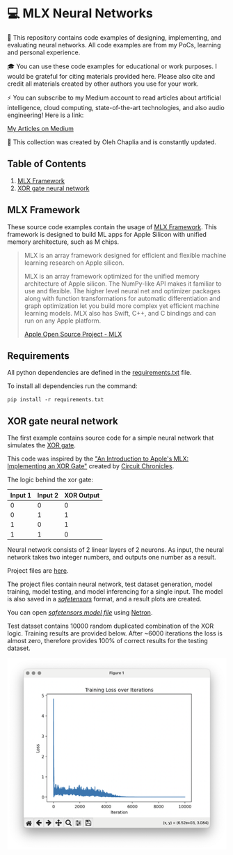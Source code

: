 # 💻 MLX Neural Networks

🚀 This repository contains code examples of designing, implementing, and evaluating neural networks. All code examples are from my PoCs, learning and personal experience.

🎓 You can use these code examples for educational or work purposes. I would be grateful for citing materials provided here. Please also cite and credit all materials created by other authors you use for your work.

⚡️ You can subscribe to my Medium account to read articles about artificial intelligence, cloud computing, state-of-the-art technologies, and also audio engineering! Here is a link:

[My Articles on Medium](https://medium.com/@olehch)

🙌 This collection was created by Oleh Chaplia and is constantly updated.

## Table of Contents

1. [MLX Framework](#mxl-framework)
2. [XOR gate neural network](#xor-gate-neural-network)

## MLX Framework

These source code examples contain the usage of [MLX Framework](https://ml-explore.github.io/mlx/build/html/index.html). This framework is designed to build ML apps for Apple Silicon with unified memory architecture, such as M chips.

> MLX is an array framework designed for efficient and flexible machine learning research on Apple silicon.
>
> MLX is an array framework optimized for the unified memory architecture of Apple silicon. The NumPy-like API makes it familiar to use and flexible. The higher level neural net and optimizer packages along with function transformations for automatic differentiation and graph optimization let you build more complex yet efficient machine learning models. MLX also has Swift, C++, and C bindings and can run on any Apple platform.
> 
> [Apple Open Source Project - MLX](https://opensource.apple.com/projects/mlx/)

## Requirements

All python dependencies are defined in the [requirements.txt](./requirements.txt) file.

To install all dependencies run the command:
```
pip install -r requirements.txt
```


## XOR gate neural network

The first example contains source code for a simple neural network that simulates the [XOR gate](https://en.wikipedia.org/wiki/XOR_gate).

This code was inspired by the ["An Introduction to Apple's MLX: Implementing an XOR Gate"](https://www.youtube.com/watch?v=Ol84fDcFvJA) created by [Circuit Chronicles](https://www.youtube.com/@AshraffHathibelagal).

The logic behind the xor gate:

| Input 1 | Input 2 | XOR Output |
|---------|---------|------------|
|    0    |    0    |     0      |
|    0    |    1    |     1      |
|    1    |    0    |     1      |
|    1    |    1    |     0      |

Neural network consists of 2 linear layers of 2 neurons. As input, the neural network takes two integer numbers, and outputs one number as a result.

Project files are [here](./1-xor-gate).

The project files contain neural network, test dataset generation, model training, model testing, and model inferencing for a single input. The model is also saved in a *[safetensors](https://huggingface.co/docs/safetensors/index)* format, and a result plots are created.

You can open *[safetensors model file](./1-xor-gate/results/xor_model.safetensors)* using [Netron](https://netron.app).

Test dataset contains 10000 random duplicated combination of the XOR logic. Training results are provided below. After ~6000 iterations the loss is almost zero, therefore provides 100% of correct results for the testing dataset.

![XOR Gate Logic](./1-xor-gate/data/figure1.png "Fig. 1")
